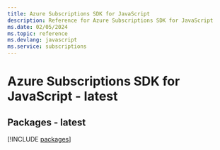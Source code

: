 ```yaml
---
title: Azure Subscriptions SDK for JavaScript
description: Reference for Azure Subscriptions SDK for JavaScript
ms.date: 02/05/2024
ms.topic: reference
ms.devlang: javascript
ms.service: subscriptions
---
```

# Azure Subscriptions SDK for JavaScript - latest
## Packages - latest
[!INCLUDE [packages](subscriptions-index.md)]